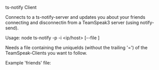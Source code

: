 ts-notify Client

Connects to a ts-notify-server and updates you about your friends connecting and disconnectin from a TeamSpeak3 server (using notify-send).

Usage: node ts-notify -p <port> -i <ip/host> [--file <file>]

Needs a file containing the uniqueIds (without the trailing '=') of the TeamSpeak-Clients you want to follow.

Example 'friends' file:

<uniqueId1>
<uniqueId2>
<uniqueId3>
